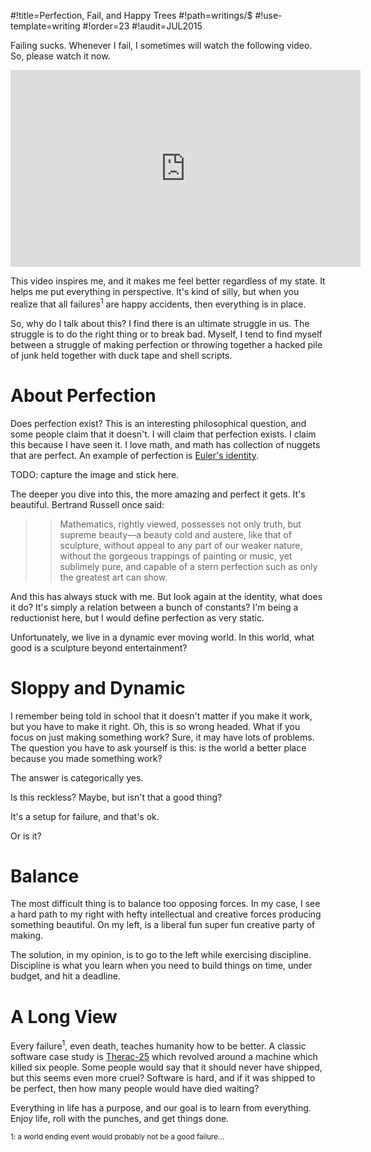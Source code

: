 #!title=Perfection, Fail, and Happy Trees
#!path=writings/$
#!use-template=writing
#!order=23
#!audit=JUL2015

Failing sucks. Whenever I fail, I sometimes will watch the following video. So, please watch it now.

<iframe width="560" height="315" src="https://www.youtube.com/embed/YLO7tCdBVrA" frameborder="0" allowfullscreen></iframe>

This video inspires me, and it makes me feel better regardless of my state. It helps me put everything in perspective. It's kind of silly, but when you realize that all failures<sup>1</sup> are happy accidents, then everything is in place.

So, why do I talk about this? I find there is an ultimate struggle in us. The struggle is to do the right thing or to break bad. Myself, I tend to find myself between a struggle of making perfection or throwing together a hacked pile of junk held together with duck tape and shell scripts.

# About Perfection

Does perfection exist? This is an interesting philosophical question, and some people claim that it doesn't. I will claim that perfection exists. I claim this because I have seen it. I love math, and math has collection of nuggets that are perfect. An example of perfection is [Euler's identity](http://en.wikipedia.org/wiki/Euler%27s_identity).

TODO: capture the image and stick here.

The deeper you dive into this, the more amazing and perfect it gets. It's beautiful. Bertrand Russell once said: 

>> Mathematics, rightly viewed, possesses not only truth, but supreme beauty—a beauty cold and austere, like that of sculpture, without appeal to any part of our weaker nature, without the gorgeous trappings of painting or music, yet sublimely pure, and capable of a stern perfection such as only the greatest art can show.

And this has always stuck with me. But look again at the identity, what does it do? It's simply a relation between a bunch of constants? I'm being a reductionist here, but I would define perfection as very static.

Unfortunately, we live in a dynamic ever moving world. In this world, what good is a sculpture beyond entertainment?

# Sloppy and Dynamic

I remember being told in school that it doesn't matter if you make it work, but you have to make it right. Oh, this is so wrong headed. What if you focus on just making something work? Sure, it may have lots of problems. The question you have to ask yourself is this: is the world a better place because you made something work?

The answer is categorically yes.

Is this reckless? Maybe, but isn't that a good thing?

It's a setup for failure, and that's ok.

Or is it?

# Balance

The most difficult thing is to balance too opposing forces. In my case, I see a hard path to my right with hefty intellectual and creative forces producing something beautiful. On my left, is a liberal fun super fun creative party of making.

The solution, in my opinion, is to go to the left while exercising discipline. Discipline is what you learn when you need to build things on time, under budget, and hit a deadline.

# A Long View

Every failure<sup>1</sup>, even death, teaches humanity how to be better. A classic software case study is [Therac-25](http://en.wikipedia.org/wiki/Therac-25) which revolved around a machine which killed six people. Some people would say that it should never have shipped, but this seems even more cruel? Software is hard, and if it was shipped to be perfect, then how many people would have died waiting?

Everything in life has a purpose, and our goal is to learn from everything. Enjoy life, roll with the punches, and get things done.

<sup>1: a world ending event would probably not be a good failure...</sup> 
